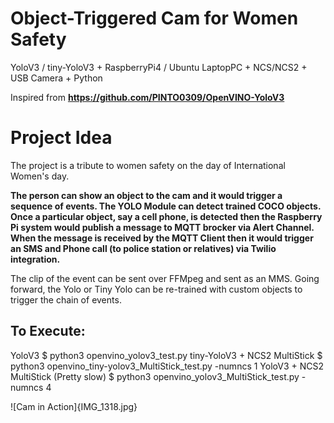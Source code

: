 # Object-Triggered Cam for Women Safety
YoloV3 / tiny-YoloV3 + RaspberryPi4 / Ubuntu LaptopPC + NCS/NCS2 + USB Camera + Python
  
Inspired from **https://github.com/PINTO0309/OpenVINO-YoloV3**

# Project Idea

The project is a tribute to women safety on the day of International Women's day. 

**The person can show an object to the cam and it would trigger a sequence of events. The YOLO Module can detect trained COCO objects. Once a particular object, say a cell phone, is detected then the Raspberry Pi system would publish a message to MQTT brocker via Alert Channel. When the message is received by the MQTT Client then it would trigger an SMS and Phone call (to police station or relatives) via Twilio integration.** 

The clip of the event can be sent over FFMpeg and sent as an MMS. Going  forward, the Yolo or Tiny Yolo can be re-trained with custom objects to trigger the chain of events.

## To Execute:

YoloV3
$ python3 openvino_yolov3_test.py
tiny-YoloV3 + NCS2 MultiStick
$ python3 openvino_tiny-yolov3_MultiStick_test.py -numncs 1
YoloV3 + NCS2 MultiStick (Pretty slow)
$ python3 openvino_yolov3_MultiStick_test.py -numncs 4

![Cam in Action]{IMG_1318.jpg}
